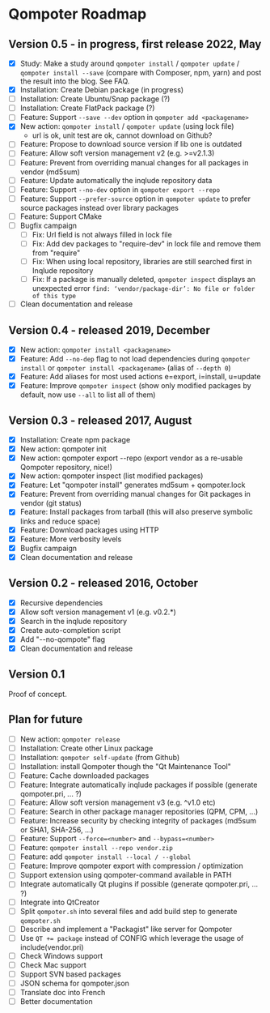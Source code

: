 Qompoter Roadmap
================

Version 0.5 - in progress, first release 2022, May
-----------

* [x] Study: Make a study around `qompoter install` / `qompoter update` / `qompoter install --save` (compare with Composer, npm, yarn) and post the result into the blog. See FAQ.
* [x] Installation: Create Debian package (in progress)
* [ ] Installation: Create Ubuntu/Snap package (?)
* [ ] Installation: Create FlatPack package (?)
* [ ] Feature: Support `--save --dev` option in `qompoter add <packagename>`
* [x] New action: `qompoter install` / `qompoter update` (using lock file)
  * url is ok, unit test are ok, cannot download on Github?
* [ ] Feature: Propose to download source version if lib one is outdated
* [ ] Feature: Allow soft version management v2 (e.g. >=v2.1.3)
* [ ] Feature: Prevent from overriding manual changes for all packages in vendor (md5sum)
* [ ] Feature: Update automatically the inqlude repository data
* [ ] Feature: Support `--no-dev` option in `qompoter export --repo`
* [ ] Feature: Support `--prefer-source` option in `qompoter update` to prefer source packages instead over library packages
* [ ] Feature: Support CMake
* [ ] Bugfix campaign
  * [ ] Fix: Url field is not always filled in lock file
  * [ ] Fix: Add dev packages to "require-dev" in lock file and remove them from "require"
  * [ ] Fix: When using local repository, libraries are still searched first in Inqlude repository
  * [ ] Fix: If a package is manually deleted, `qompoter inspect` displays an unexpected error `find: ‘vendor/package-dir’: No file or folder of this type`
* [ ] Clean documentation and release

Version 0.4 - released 2019, December
-----------

* [x] New action: `qompoter install <packagename>`
* [x] Feature: Add `--no-dep` flag to not load dependencies during `qompoter install` or `qompoter install <packagename>` (alias of `--depth 0`)
* [x] Feature: Add aliases for most used actions e=export, i=install, u=update
* [x] Feature: Improve `qompoter inspect` (show only modified packages by default, now use `--all` to list all of them)

Version 0.3 - released 2017, August
-----------

* [x] Installation: Create npm package
* [x] New action: qompoter init
* [x] New action: qompoter export --repo (export vendor as a re-usable Qompoter repository, nice!)
* [x] New action: qompoter inspect (list modified packages)
* [x] Feature: Let "qompoter install" generates md5sum + qompoter.lock
* [x] Feature: Prevent from overriding manual changes for Git packages in vendor (git status)
* [x] Feature: Install packages from tarball (this will also preserve symbolic links and reduce space)
* [x] Feature: Download packages using HTTP
* [x] Feature: More verbosity levels
* [x] Bugfix campaign
* [x] Clean documentation and release

Version 0.2 - released 2016, October
-----------

* [x] Recursive dependencies
* [x] Allow soft version management v1 (e.g. v0.2.\*)
* [x] Search in the inqlude repository
* [x] Create auto-completion script
* [x] Add "--no-qompote" flag
* [x] Clean documentation and release

Version 0.1
-----------

Proof of concept.

Plan for future
-----------

* [ ] New action: `qompoter release`
* [ ] Installation: Create other Linux package
* [ ] Installation: `qompoter self-update` (from Github)
* [ ] Installation: install Qompoter though the "Qt Maintenance Tool"
* [ ] Feature: Cache downloaded packages
* [ ] Feature: Integrate automatically inqlude packages if possible (generate qompoter.pri, ... ?)
* [ ] Feature: Allow soft version management v3 (e.g. ^v1.0 etc)
* [ ] Feature: Search in other package manager repositories (QPM, CPM, ...)
* [ ] Feature: Increase security by checking integrity of packages (md5sum or SHA1, SHA-256, ...)
* [ ] Feature: Support `--force=<number>` and `--bypass=<number>`
* [ ] Feature: `qompoter install --repo vendor.zip`
* [ ] Feature: add `qompoter install --local / --global`
* [ ] Feature: Improve qompoter export with compression / optimization
* [ ] Support extension using qompoter-command available in PATH
* [ ] Integrate automatically Qt plugins if possible (generate qompoter.pri, ... ?)
* [ ] Integrate into QtCreator
* [ ] Split `qompoter.sh` into several files and add build step to generate `qompoter.sh`
* [ ] Describe and implement a "Packagist" like server for Qompoter
* [ ] Use `QT += package` instead of CONFIG which leverage the usage of include(vendor.pri)
* [ ] Check Windows support
* [ ] Check Mac support
* [ ] Support SVN based packages
* [ ] JSON schema for qompoter.json
* [ ] Translate doc into French
* [ ] Better documentation
